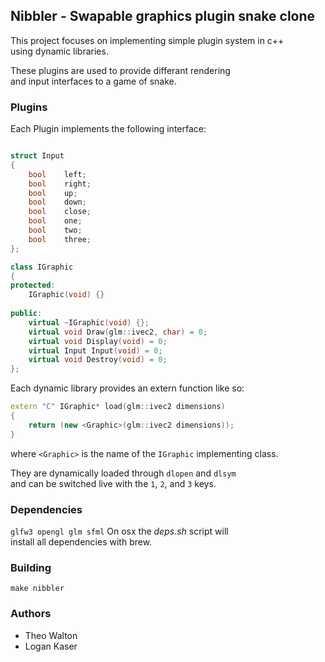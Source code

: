 ## Nibbler - Swapable graphics plugin snake clone

This project focuses on implementing simple plugin system in c++  
using dynamic libraries. 

These plugins are used to provide differant rendering  
and input interfaces to a game of snake.

### Plugins
Each Plugin implements the following interface: 

```c++

struct Input
{
	bool	left;
	bool	right;
	bool	up;
	bool	down;
	bool	close;
	bool	one;
	bool	two;
	bool	three;
};

class IGraphic
{
protected:
	IGraphic(void) {}
	
public:
	virtual ~IGraphic(void) {};
	virtual void Draw(glm::ivec2, char) = 0;
	virtual void Display(void) = 0;
	virtual Input Input(void) = 0;
	virtual void Destroy(void) = 0;
};
```
Each dynamic library provides an extern function like so:
```c++
extern "C" IGraphic* load(glm::ivec2 dimensions) 
{
	return (new <Graphic>(glm::ivec2 dimensions));
}
```
where `<Graphic>` is the name of the `IGraphic` implementing class.


They are dynamically loaded through `dlopen` and `dlsym`  
and can be switched live with the `1`, `2`, and `3` keys.


### Dependencies
`glfw3 opengl glm sfml` 
On osx the *deps.sh* script will  
install all dependencies with 
brew.

### Building
`make nibbler` 

### Authors
 - Theo Walton
 - Logan Kaser

